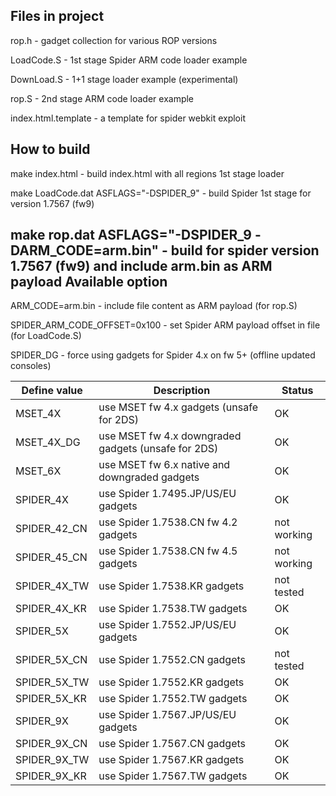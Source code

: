 Files in project
-----
rop.h - gadget collection for various ROP versions

LoadCode.S - 1st stage Spider ARM code loader example

DownLoad.S - 1+1 stage loader example (experimental)

rop.S - 2nd stage ARM code loader example

index.html.template - a template for spider webkit exploit

How to build
-----
make index.html - build index.html with all regions 1st stage loader

make LoadCode.dat ASFLAGS="-DSPIDER_9" - build Spider 1st stage for version 1.7567 (fw9)

make rop.dat ASFLAGS="-DSPIDER_9 -DARM_CODE=arm.bin" - build for spider version 1.7567 (fw9) and include arm.bin as ARM payload
Available option
-----
ARM_CODE=arm.bin - include file content as ARM payload (for rop.S)

SPIDER_ARM_CODE_OFFSET=0x100 - set Spider ARM payload offset in file (for LoadCode.S)

SPIDER_DG - force using gadgets for Spider 4.x on fw 5+ (offline updated consoles)

Define value|Description|Status
----------|----------|----------
MSET_4X|use MSET fw 4.x gadgets (unsafe for 2DS)|OK
MSET_4X_DG|use MSET fw 4.x downgraded gadgets (unsafe for 2DS)|OK
MSET_6X|use MSET fw 6.x native and downgraded gadgets|OK
SPIDER_4X|use Spider 1.7495.JP/US/EU gadgets|OK
SPIDER_42_CN|use Spider 1.7538.CN fw 4.2 gadgets|not working
SPIDER_45_CN|use Spider 1.7538.CN fw 4.5 gadgets|not working
SPIDER_4X_TW|use Spider 1.7538.KR gadgets|not tested
SPIDER_4X_KR|use Spider 1.7538.TW gadgets|OK
SPIDER_5X|use Spider 1.7552.JP/US/EU gadgets|OK
SPIDER_5X_CN|use Spider 1.7552.CN gadgets|not tested
SPIDER_5X_TW|use Spider 1.7552.KR gadgets|OK
SPIDER_5X_KR|use Spider 1.7552.TW gadgets|OK
SPIDER_9X|use Spider 1.7567.JP/US/EU gadgets|OK
SPIDER_9X_CN|use Spider 1.7567.CN gadgets|OK
SPIDER_9X_TW|use Spider 1.7567.KR gadgets|OK
SPIDER_9X_KR|use Spider 1.7567.TW gadgets|OK


